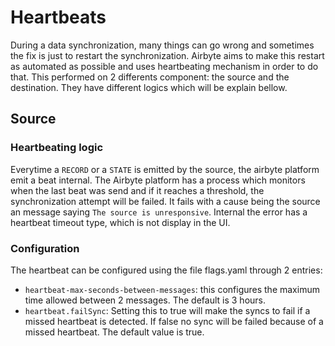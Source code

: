 # Heartbeats

During a data synchronization, many things can go wrong and sometimes the fix is just to restart the synchronization.
Airbyte aims to make this restart as automated as possible and uses heartbeating mechanism in order to do that.
This performed on 2 differents component: the source and the destination. They have different logics which will be
explain bellow.

## Source

### Heartbeating logic

Everytime a `RECORD` or a `STATE` is emitted by the source, the airbyte platform emit a beat internal.
The Airbyte platform has a process which monitors when the last beat was send and if it reaches a threshold,
the synchronization attempt will be failed. It fails with a cause being the source an message saying 
`The source is unresponsive`. Internal the error has a heartbeat timeout type, which is not display in the UI.

### Configuration

The heartbeat can be configured using the file flags.yaml through 2 entries:
* `heartbeat-max-seconds-between-messages`: this configures the maximum time allowed between 2 messages.
The default is 3 hours.
* `heartbeat.failSync`: Setting this to true will make the syncs to fail if a missed heartbeat is detected.
If false no sync will be failed because of a missed heartbeat. The default value is true.